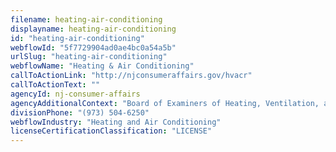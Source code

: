 ```yaml
---
filename: heating-air-conditioning
displayname: heating-air-conditioning
id: "heating-air-conditioning"
webflowId: "5f7729904ad0ae4bc0a54a5b"
urlSlug: "heating-air-conditioning"
webflowName: "Heating & Air Conditioning"
callToActionLink: "http://njconsumeraffairs.gov/hvacr"
callToActionText: ""
agencyId: nj-consumer-affairs
agencyAdditionalContext: "Board of Examiners of Heating, Ventilation, air conditioning and Refrigeration Contracts"
divisionPhone: "(973) 504-6250"
webflowIndustry: "Heating and Air Conditioning"
licenseCertificationClassification: "LICENSE"
---
```


